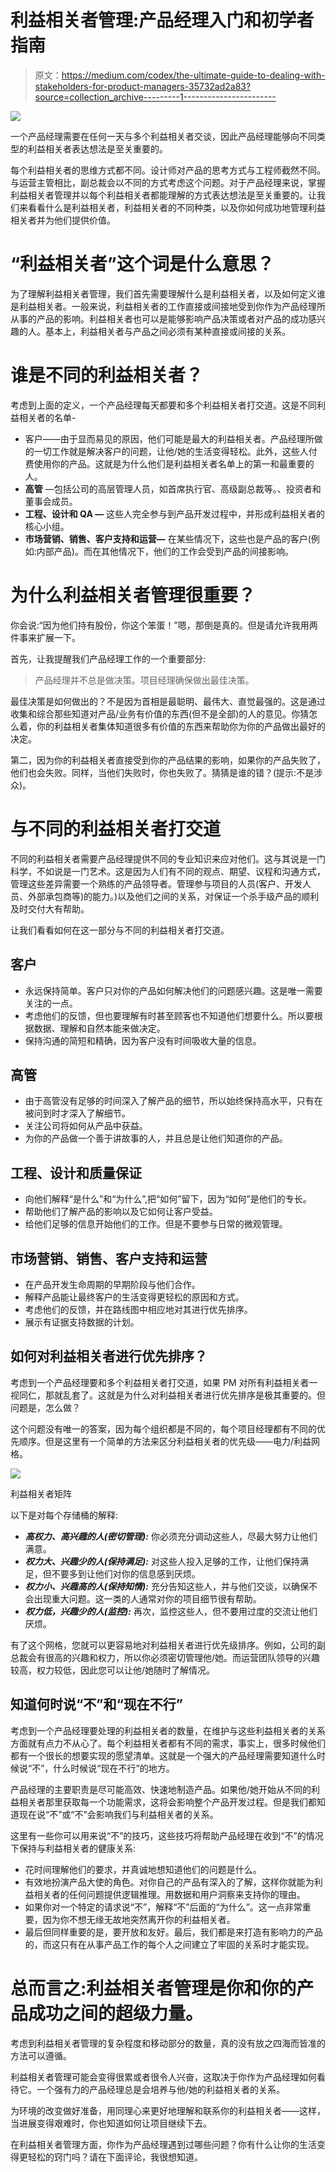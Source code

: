 # 利益相关者管理:产品经理入门和初学者指南

> 原文：<https://medium.com/codex/the-ultimate-guide-to-dealing-with-stakeholders-for-product-managers-35732ad2a83?source=collection_archive---------1----------------------->

![](img/8a1102b376892ce96cfcaf4f16df72e7.png)

一个产品经理需要在任何一天与多个利益相关者交谈，因此产品经理能够向不同类型的利益相关者表达想法是至关重要的。

每个利益相关者的思维方式都不同。设计师对产品的思考方式与工程师截然不同。与运营主管相比，副总裁会以不同的方式考虑这个问题。对于产品经理来说，掌握利益相关者管理并以每个利益相关者都能理解的方式表达想法是至关重要的。让我们来看看什么是利益相关者，利益相关者的不同种类，以及你如何成功地管理利益相关者并为他们提供价值。

# **“利益相关者”这个词是什么意思？**

为了理解利益相关者管理，我们首先需要理解什么是利益相关者，以及如何定义谁是利益相关者。一般来说，利益相关者的工作直接或间接地受到你作为产品经理所从事的产品的影响。利益相关者也可以是能够影响产品决策或者对产品的成功感兴趣的人。基本上，利益相关者与产品之间必须有某种直接或间接的关系。

# **谁是不同的利益相关者？**

考虑到上面的定义，一个产品经理每天都要和多个利益相关者打交道。这是不同利益相关者的名单-

*   客户——由于显而易见的原因，他们可能是最大的利益相关者。产品经理所做的一切工作就是解决客户的问题，让他/她的生活变得轻松。此外，这些人付费使用你的产品。这就是为什么他们是利益相关者名单上的第一和最重要的人。
*   **高管** —包括公司的高层管理人员，如首席执行官、高级副总裁等。、投资者和董事会成员。
*   **工程、设计和 QA —** 这些人完全参与到产品开发过程中，并形成利益相关者的核心小组。
*   **市场营销、销售、客户支持和运营—** 在某些情况下，这些也是产品的客户(例如:内部产品)。而在其他情况下，他们的工作会受到产品的间接影响。

# 为什么利益相关者管理很重要？

你会说:“因为他们持有股份，你这个笨蛋！”嗯，那倒是真的。但是请允许我用两件事来扩展一下。

首先，让我提醒我们产品经理工作的一个重要部分:

> 产品经理并不总是做决策。项目经理确保做出最佳决策。

最佳决策是如何做出的？不是因为首相是最聪明、最伟大、直觉最强的。这是通过收集和综合那些知道对产品/业务有价值的东西(但不是全部)的人的意见。你猜怎么着，你的利益相关者集体知道很多有价值的东西来帮助你为你的产品做出最好的决定。

第二，因为你的利益相关者直接受到你的产品结果的影响，如果你的产品失败了，他们也会失败。同样，当他们失败时，你也失败了。猜猜是谁的错？(提示:不是涉众)。

# 与不同的利益相关者打交道

不同的利益相关者需要产品经理提供不同的专业知识来应对他们。这与其说是一门科学，不如说是一门艺术。这是因为人们有不同的观点、期望、议程和沟通方式，管理这些差异需要一个熟练的产品领导者。管理参与项目的人员(客户、开发人员、外部承包商等)的能力。)以及他们之间的关系，对保证一个杀手级产品的顺利及时交付大有帮助。

让我们看看如何在这一部分与不同的利益相关者打交道。

## **客户**

*   永远保持简单。客户只对你的产品如何解决他们的问题感兴趣。这是唯一需要关注的一点。
*   考虑他们的反馈，但也要理解有时甚至顾客也不知道他们想要什么。所以要根据数据、理解和自然本能来做决定。
*   保持沟通的简短和精确，因为客户没有时间吸收大量的信息。

## **高管**

*   由于高管没有足够的时间深入了解产品的细节，所以始终保持高水平，只有在被问到时才深入了解细节。
*   关注公司将如何从产品中获益。
*   为你的产品做一个善于讲故事的人，并且总是让他们知道你的产品。

## **工程、设计和质量保证**

*   向他们解释“是什么”和“为什么”,把“如何”留下，因为“如何”是他们的专长。
*   帮助他们了解产品的影响以及它如何让客户受益。
*   给他们足够的信息开始他们的工作。但是不要参与日常的微观管理。

## **市场营销、销售、客户支持和运营**

*   在产品开发生命周期的早期阶段与他们合作。
*   解释产品能让最终客户的生活变得更轻松的原因和方式。
*   考虑他们的反馈，并在路线图中相应地对其进行优先排序。
*   展示有证据支持数据的计划。

## **如何对利益相关者进行优先排序？**

考虑到一个产品经理要和多个利益相关者打交道，如果 PM 对所有利益相关者一视同仁，那就乱套了。这就是为什么对利益相关者进行优先排序是极其重要的。但问题是，怎么做？

这个问题没有唯一的答案，因为每个组织都是不同的，每个项目经理都有不同的优先顺序。但是这里有一个简单的方法来区分利益相关者的优先级——电力/利益网格。

![](img/37cf9ac2a4ad0056db822d8167b72e0b.png)

利益相关者矩阵

以下是对每个存储桶的解释:

*   ***高权力、高兴趣的人(密切管理):*** 你必须充分调动这些人，尽最大努力让他们满意。
*   ***权力大、兴趣少的人(保持满足):*** 对这些人投入足够的工作，让他们保持满足，但不要多到让他们对你的信息感到厌烦。
*   ***权力小、兴趣高的人(保持知情):*** 充分告知这些人，并与他们交谈，以确保不会出现重大问题。这一类的人通常对你的项目细节很有帮助。
*   ***权力低，兴趣少的人(监控):*** 再次，监控这些人，但不要用过度的交流让他们厌烦。

有了这个网格，您就可以更容易地对利益相关者进行优先级排序。例如，公司的副总裁会有很高的兴趣和权力，所以你必须密切管理他/她。而运营团队领导的兴趣较高，权力较低，因此您可以让他/她随时了解情况。

## **知道何时说“不”和“现在不行”**

考虑到一个产品经理要处理的利益相关者的数量，在维护与这些利益相关者的关系方面就有点力不从心了。每个利益相关者都有不同的需求，事实上，很多时候他们都有一个很长的想要实现的愿望清单。这就是一个强大的产品经理需要知道什么时候说“不”，什么时候说“现在不行”的地方。

产品经理的主要职责是尽可能高效、快速地制造产品。如果他/她开始从不同的利益相关者那里获取每一个功能需求，这将会影响整个产品开发过程。但是我们都知道现在说“不”或“不”会影响我们与利益相关者的关系。

这里有一些你可以用来说“不”的技巧，这些技巧将帮助产品经理在收到“不”的情况下保持与利益相关者的健康关系:

*   花时间理解他们的要求，并真诚地想知道他们的问题是什么。
*   有效地扮演产品大使的角色。对你自己的产品有深入的了解，这样你就能为利益相关者的任何问题提供逻辑推理。用数据和用户洞察来支持你的理由。
*   如果你对一个特定的请求说“不”，解释“不”后面的“为什么”。这一点非常重要，因为你不想无缘无故地突然离开你的利益相关者。
*   最后但同样重要的是，要开放和友好。最后，我们都是来打造有影响力的产品的，而这只有在从事产品工作的每个人之间建立了牢固的关系时才能实现。

# 总而言之:利益相关者管理是你和你的产品成功之间的超级力量。

考虑到利益相关者管理的复杂程度和移动部分的数量，真的没有放之四海而皆准的方法可以遵循。

利益相关者管理可能会变得很累或者很令人兴奋，这取决于你作为产品经理如何看待它。一个强有力的产品经理总是会培养与他/她的利益相关者的关系。

为环境的改变做好准备，用同理心来更好地理解和联系你的利益相关者——这样，当进展变得艰难时，你也知道如何让项目继续下去。

在利益相关者管理方面，你作为产品经理遇到过哪些问题？你有什么让你的生活变得更轻松的窍门吗？请在下面评论，我很想知道。